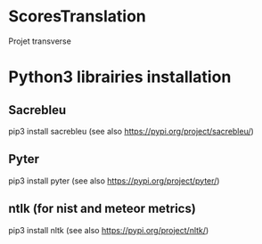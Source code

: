 # ScoresTranslation
Projet transverse

# Python3 librairies installation

## Sacrebleu
pip3 install sacrebleu
(see also https://pypi.org/project/sacrebleu/)

## Pyter
pip3 install pyter
(see also https://pypi.org/project/pyter/)

## ntlk (for nist and meteor metrics)
pip3 install nltk
(see also https://pypi.org/project/nltk/)
